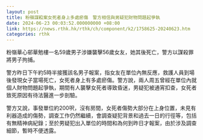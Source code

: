 ```yaml
---
layout: post
title: 粉嶺謀殺案女死者身上多處瘀傷　警方相信與男疑犯財物問題起爭執
date: 2024-06-23 00:03:52.000000000 +08:00
link: https://news.rthk.hk/rthk/ch/component/k2/1758625-20240623.htm
categories: rthk
---
```


粉嶺華心邨華勉樓一名59歲男子涉嫌襲擊56歲女友，她其後死亡，警方以謀殺罪將男子拘捕。

警方昨日下午約5時半接獲該名男子報案，指女友在單位內無反應，救護人員到場後發現女子當場死亡，女死者身上有多處瘀傷。警方說，兩人周五曾經在單位內就個人財物問題起爭執，期間有人襲擊女死者導致昏迷，男疑犯被通宵扣查，女死者致死原因有待法醫進一步剖驗。

警方又說，事發單位約200呎，沒有房間，女死者傷勢大部分在上身位置，未見有利器造成的傷勢，調查工作仍然繼續，會調查疑犯背景和過去一日的行徑等，包括有無精神病紀錄；至於男疑犯出入單位的時間和為何到昨日才報案，由於涉及調查細節，暫時不便透露。
